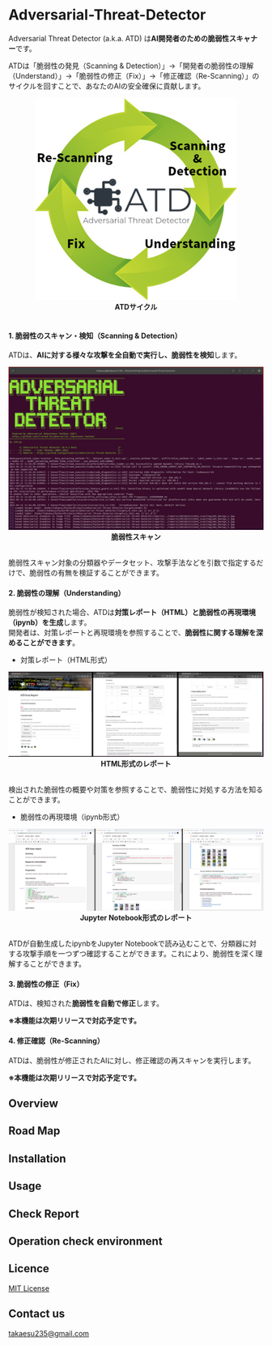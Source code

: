# Adversarial-Threat-Detector
Adversarial Threat Detector (a.k.a. ATD) は**AI開発者のための脆弱性スキャナー**です。  

ATDは「脆弱性の発見（Scanning & Detection）」→「開発者の脆弱性の理解（Understand）」→「脆弱性の修正（Fix）」→「修正確認（Re-Scanning）」のサイクルを回すことで、あなたのAIの安全確保に貢献します。  

<div align="center">
  <center>
  <img src="./img/atd_concept.jpg" width="400">
  <figcaption><b>ATDサイクル</b></figcaption>
  </center>
  <br>
</div>

#### 1. 脆弱性のスキャン・検知（Scanning & Detection）  
ATDは、**AIに対する様々な攻撃を全自動で実行し、脆弱性を検知**します。  

<div align="center">
  <center>
  <img src="./img/atd_scanning.png" width="800">
  <figcaption><b>脆弱性スキャン</b></figcaption>
  </center>
  <br>
</div>

脆弱性スキャン対象の分類器やデータセット、攻撃手法などを引数で指定するだけで、脆弱性の有無を検証することができます。  

#### 2. 脆弱性の理解（Understanding）  
脆弱性が検知された場合、ATDは**対策レポート（HTML）と脆弱性の再現環境（ipynb）を生成**します。  
開発者は、対策レポートと再現環境を参照することで、**脆弱性に関する理解を深めることができます**。  

* 対策レポート（HTML形式）  
<div align="center">
  <center>
  <img src="./img/scan_report_samples.png">
  <figcaption><b>HTML形式のレポート</b></figcaption>
  </center>
  <br>
</div>

検出された脆弱性の概要や対策を参照することで、脆弱性に対処する方法を知ることができます。  

* 脆弱性の再現環境（ipynb形式）  
<div align="center">
  <center>
  <img src="./img/ipynb_samples.png">
  <figcaption><b>Jupyter Notebook形式のレポート</b></figcaption>
  </center>
  <br>
</div>

ATDが自動生成したipynbをJupyter Notebookで読み込むことで、分類器に対する攻撃手順を一つずつ確認することができます。これにより、脆弱性を深く理解することができます。  

#### 3. 脆弱性の修正（Fix）  
ATDは、検知された**脆弱性を自動で修正**します。  

**※本機能は次期リリースで対応予定です。**  

#### 4. 修正確認（Re-Scanning）  
ATDは、脆弱性が修正されたAIに対し、修正確認の再スキャンを実行します。  

**※本機能は次期リリースで対応予定です。**  

## Overview

## Road Map


## Installation


## Usage


## Check Report


## Operation check environment


## Licence
[MIT License](https://github.com/gyoisamurai/Adversarial-Threat-Detector/blob/main/LICENSE)

## Contact us
takaesu235@gmail.com
